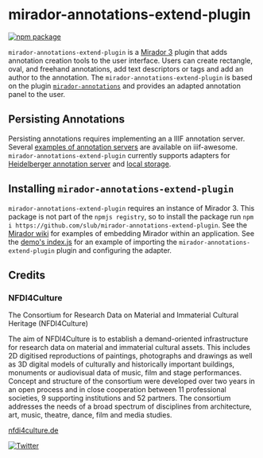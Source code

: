 # mirador-annotations-extend-plugin

[![npm package][npm-badge]][npm]

`mirador-annotations-extend-plugin` is a [Mirador 3](https://github.com/projectmirador/mirador) plugin that adds annotation creation tools to the user interface. Users can create rectangle, oval, and freehand annotations, add text descriptors or tags and add an author to the annotation. The `mirador-annotations-extend-plugin` is based on the plugin [`mirador-annotations`](https://github.com/ProjectMirador/mirador-annotations/) and provides an adapted annotation panel to the user.

## Persisting Annotations
Persisting annotations requires implementing an a IIIF annotation server. Several [examples of annotation servers](https://github.com/IIIF/awesome-iiif#annotation-servers) are available on iiif-awesome.
`mirador-annotations-extend-plugin` currently supports adapters for [Heidelberger annotation server](https://github.com/slub/mirador-annotations-extend-plugin/blob/master/src/adapters/HeiAnnoAdapter.js) and [local storage](https://github.com/slub/mirador-annotations-extend-plugin/blob/master/src/adapters/LocalStorageAdapter.js).

## Installing `mirador-annotations-extend-plugin`
`mirador-annotations-extend-plugin` requires an instance of Mirador 3. This package is not part of the `npmjs registry`, so to install the package run `npm i https://github.com/slub/mirador-annotations-extend-plugin`. See the [Mirador wiki](https://github.com/ProjectMirador/mirador/wiki) for examples of embedding Mirador within an application. See the [demo's index.js](https://github.com/slub/mirador-annotations-extend-plugin/blob/master/demo/src/index.js) for an example of importing the `mirador-annotations-extend-plugin` plugin and configuring the adapter.

## Credits
### NFDI4Culture
The Consortium for Research Data on Material and Immaterial Cultural Heritage (NFDI4Culture)

The aim of NFDI4Culture is to establish a demand-oriented infrastructure for research data on material and immaterial cultural assets. This includes 2D digitised reproductions of paintings, photographs and drawings as well as 3D digital models of culturally and historically important buildings, monuments or audiovisual data of music, film and stage performances. Concept and structure of the consortium were developed over two years in an open process and in close cooperation between 11 professional societies, 9 supporting institutions and 52 partners. The consortium addresses the needs of a broad spectrum of disciplines from architecture, art, music, theatre, dance, film and media studies.

[nfdi4culture.de](https://www.nfdi4culture.de)

[![Twitter](https://img.shields.io/twitter/follow/nfdi4culture?style=social)](https://twitter.com/nfdi4culture)


[npm-badge]: https://img.shields.io/npm/v/npm-package.png?style=flat-square
[npm]: https://www.npmjs.org/package/npm-package
